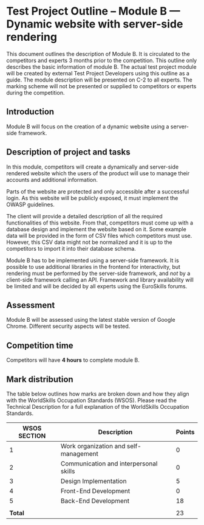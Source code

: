 # Test Project Outline – Module B — Dynamic website with server-side rendering

This document outlines the description of Module B. It is circulated to the competitors and
experts 3 months prior to the competition.
This outline only describes the basic information of module B. The actual test project module will
be created by external Test Project Developers using this outline as a guide.
The module description will be presented on C-2 to all experts. The marking scheme will not be
presented or supplied to competitors or experts during the competition.

## Introduction

Module B will focus on the creation of a dynamic website using a server-side framework.

## Description of project and tasks

In this module, competitors will create a dynamically and server-side rendered website
which the users of the product will use to manage their accounts and additional information.

Parts of the website are protected and only accessible after a successful login.
As this website will be publicly exposed, it must implement the OWASP guidelines.

The client will provide a detailed description of all the required functionalities of this website.
From that, competitors must come up with a database design and implement the website based on it.
Some example data will be provided in the form of CSV files which competitors must use.
However, this CSV data might not be normalized and it is up to the competitors to import it
into their database schema.

Module B has to be implemented using a server-side framework.
It is possible to use additional libraries in the frontend for interactivity, but rendering must be
performed by the server-side framework, and _not_ by a client-side framework calling an API.
Framework and library availability will be limited and will be decided by all experts using
the EuroSkills forums.

## Assessment

Module B will be assessed using the latest stable version of Google Chrome.
Different security aspects will be tested.

## Competition time

Competitors will have **4 hours** to complete module B.

## Mark distribution

The table below outlines how marks are broken down and how they align with the WorldSkills
Occupation Standards (WSOS). Please read the Technical Description for a full explanation of the
WorldSkills Occupation Standards.

| WSOS SECTION | Description                            | Points |
|--------------|----------------------------------------|--------|
| 1            | Work organization and self-management  | 0      |
| 2            | Communication and interpersonal skills | 0      |
| 3            | Design Implementation                  | 5      |
| 4            | Front-End Development                  | 0      |
| 5            | Back-End Development                   | 18     |
|              |                                        |        |
| **Total**    |                                        | 23     |
